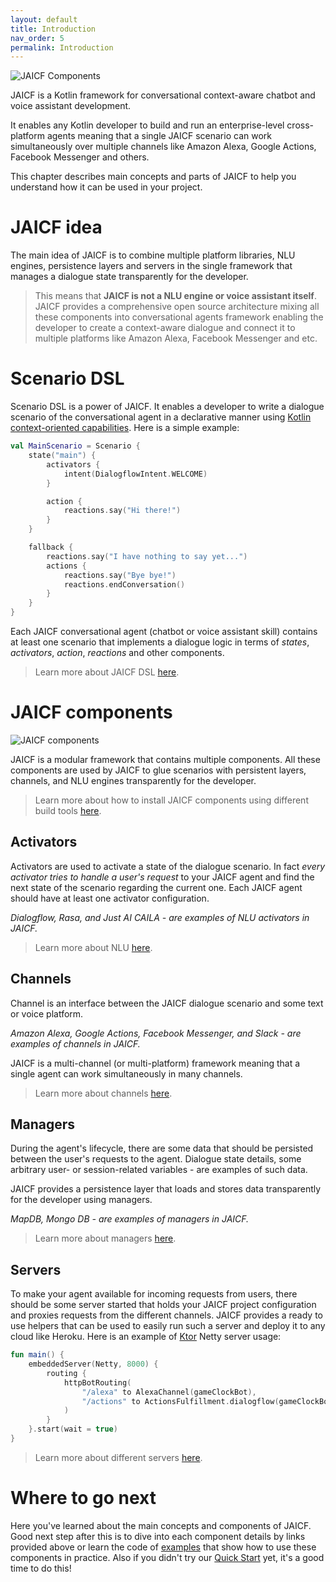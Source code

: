 ```yaml
---
layout: default
title: Introduction
nav_order: 5
permalink: Introduction
---
```


![JAICF Components](/assets/images/jaicf-components.png)

JAICF is a Kotlin framework for conversational context-aware chatbot and voice assistant development.

It enables any Kotlin developer to build and run an enterprise-level cross-platform agents meaning that a single JAICF scenario can work simultaneously over multiple channels like Amazon Alexa, Google Actions, Facebook Messenger and others.

This chapter describes main concepts and parts of JAICF to help you understand how it can be used in your project.

# JAICF idea

The main idea of JAICF is to combine multiple platform libraries, NLU engines, persistence layers and servers in the single framework that manages a dialogue state transparently for the developer.

> This means that **JAICF is not a NLU engine or voice assistant itself**. JAICF provides a comprehensive open source architecture mixing all these components into conversational agents framework enabling the developer to create a context-aware dialogue and connect it to multiple platforms like Amazon Alexa, Facebook Messenger and etc.

# Scenario DSL

Scenario DSL is a power of JAICF. It enables a developer to write a dialogue scenario of the conversational agent in a declarative manner using [Kotlin context-oriented capabilities](https://proandroiddev.com/an-introduction-context-oriented-programming-in-kotlin-2e79d316b0a2). Here is a simple example:

```kotlin
val MainScenario = Scenario {
    state("main") {
        activators {
            intent(DialogflowIntent.WELCOME)
        }

        action {
            reactions.say("Hi there!")
        }
    }

    fallback {
        reactions.say("I have nothing to say yet...")
        actions {
            reactions.say("Bye bye!")
            reactions.endConversation()
        }
    }
}
```

Each JAICF conversational agent (chatbot or voice assistant skill) contains at least one scenario that implements a dialogue logic in terms of _states_, _activators_, _action_, _reactions_ and other components.

> Learn more about JAICF DSL [here](Scenario-DSL).

# JAICF components

![JAICF components](/assets/images/jaicf-components-2.png)

JAICF is a modular framework that contains multiple components.
All these components are used by JAICF to glue scenarios with persistent layers, channels, and NLU engines transparently for the developer.

> Learn more about how to install JAICF components using different build tools [here](Installing).

## Activators

Activators are used to activate a state of the dialogue scenario.
In fact _every activator tries to handle a user's request_ to your JAICF agent and find the next state of the scenario regarding the current one. Each JAICF agent should have at least one activator configuration. 

_Dialogflow, Rasa, and Just AI CAILA - are examples of NLU activators in JAICF._

> Learn more about NLU [here](Natural-Language-Understanding).

## Channels

Channel is an interface between the JAICF dialogue scenario and some text or voice platform.

_Amazon Alexa, Google Actions, Facebook Messenger, and Slack - are examples of channels in JAICF._

JAICF is a multi-channel (or multi-platform) framework meaning that a single agent can work simultaneously in many channels.

> Learn more about channels [here](Channels).

## Managers

During the agent's lifecycle, there are some data that should be persisted between the user's requests to the agent.
Dialogue state details, some arbitrary user- or session-related variables - are examples of such data.

JAICF provides a persistence layer that loads and stores data transparently for the developer using managers.

_MapDB, Mongo DB - are examples of managers in JAICF._

> Learn more about managers [here](Environments).

## Servers

To make your agent available for incoming requests from users, there should be some server started that holds your JAICF project configuration and proxies requests from the different channels.
JAICF provides a ready to use helpers that can be used to easily run such a server and deploy it to any cloud like Heroku. Here is an example of [Ktor](https://ktor.io/) Netty server usage:

```kotlin
fun main() {
    embeddedServer(Netty, 8000) {
        routing {
            httpBotRouting(
                "/alexa" to AlexaChannel(gameClockBot),
                "/actions" to ActionsFulfillment.dialogflow(gameClockBot)
            )
        }
    }.start(wait = true)
}
```

> Learn more about different servers [here](Environments).

# Where to go next

Here you've learned about the main concepts and components of JAICF.
Good next step after this is to dive into each component details by links provided above or learn the code of [examples](https://github.com/just-ai/jaicf-kotlin/tree/master/examples) that show how to use these components in practice.
Also if you didn't try our [Quick Start](Quick-Start) yet, it's a good time to do this!